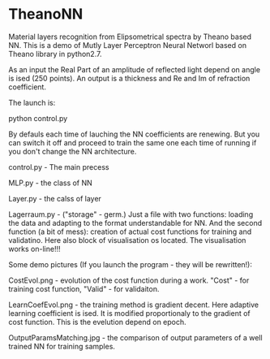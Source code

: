 # TheanoNN
Material layers recognition from Elipsometrical spectra by Theano based NN. This is a demo of Mutly Layer Perceptron Neural Networl based on Theano library in python2.7.

As an input the Real Part of an amplitude of reflected light depend on angle is ised (250 points).
An output is a thickness and Re and Im of refraction coefficient.

The launch is:

python control.py

By defauls each time of lauching the NN coefficients are renewing. But you can switch it off and proceed to train the same one each time of running if you don't change the NN architecture.

control.py - The main precess

MLP.py - the class of NN

Layer.py - the calss of layer

Lagerraum.py - ("storage" - germ.) Just a file with two functions: loading the data and adapting to the format understandable for NN. And the second function (a bit of mess): creation of actual cost functions for training and validatino. Here also block of visualisation os located. The visualisation works on-line!!!

Some demo pictures (If you launch the program - they will be rewritten!):

CostEvol.png - evolution of the cost function during a work. "Cost" - for training cost function, "Valid" - for validaiton.

LearnCoefEvol.png - the training method is gradient decent. Here adaptive learning coefficient is ised. It is modified proportionaly to the gradient of cost function. This is the evelution depend on epoch.

OutputParamsMatching.jpg - the comparison of output parameters of a well trained NN for training samples.

